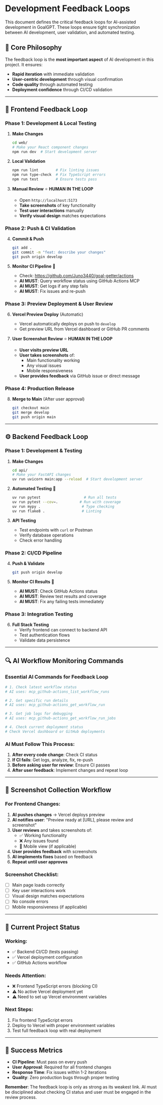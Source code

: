 # Development Feedback Loops

This document defines the critical feedback loops for AI-assisted development in GoalGPT. These loops ensure tight synchronization between AI development, user validation, and automated testing.

## 🔄 **Core Philosophy**

The feedback loop is the **most important aspect** of AI development in this project. It ensures:
- **Rapid iteration** with immediate validation
- **User-centric development** through visual confirmation
- **Code quality** through automated testing
- **Deployment confidence** through CI/CD validation

---

## 🎨 **Frontend Feedback Loop**

### **Phase 1: Development & Local Testing**

1. **Make Changes**
   ```bash
   cd web/
   # Make your React component changes
   npm run dev  # Start development server
   ```

2. **Local Validation**
   ```bash
   npm run lint        # Fix linting issues
   npm run type-check  # Fix TypeScript errors
   npm run test        # Ensure tests pass
   ```

3. **Manual Review** ⭐ **HUMAN IN THE LOOP**
   - Open `http://localhost:5173`
   - **Take screenshots** of key functionality
   - **Test user interactions** manually
   - **Verify visual design** matches expectations

### **Phase 2: Push & CI Validation**

4. **Commit & Push**
   ```bash
   git add .
   git commit -m "feat: describe your changes"
   git push origin develop
   ```

5. **Monitor CI Pipeline** 🤖
   - Check: https://github.com/Juno3440/goal-getter/actions
   - **AI MUST**: Query workflow status using GitHub Actions MCP
   - **AI MUST**: Get logs if any step fails
   - **AI MUST**: Fix issues and re-push

### **Phase 3: Preview Deployment & User Review**

6. **Vercel Preview Deploy** (Automatic)
   - Vercel automatically deploys on push to `develop`
   - Get preview URL from Vercel dashboard or GitHub PR comments

7. **User Screenshot Review** ⭐ **HUMAN IN THE LOOP**
   - **User visits preview URL**
   - **User takes screenshots** of:
     - Main functionality working
     - Any visual issues
     - Mobile responsiveness
   - **User provides feedback** via GitHub issue or direct message

### **Phase 4: Production Release**

8. **Merge to Main** (After user approval)
   ```bash
   git checkout main
   git merge develop
   git push origin main
   ```

---

## ⚙️ **Backend Feedback Loop**

### **Phase 1: Development & Testing**

1. **Make Changes**
   ```bash
   cd api/
   # Make your FastAPI changes
   uv run uvicorn main:app --reload  # Start development server
   ```

2. **Automated Testing** 🤖
   ```bash
   uv run pytest                    # Run all tests
   uv run pytest --cov=.          # Run with coverage
   uv run mypy .                   # Type checking
   uv run flake8 .                 # Linting
   ```

3. **API Testing**
   - Test endpoints with `curl` or Postman
   - Verify database operations
   - Check error handling

### **Phase 2: CI/CD Pipeline**

4. **Push & Validate**
   ```bash
   git push origin develop
   ```

5. **Monitor CI Results** 🤖
   - **AI MUST**: Check GitHub Actions status
   - **AI MUST**: Review test results and coverage
   - **AI MUST**: Fix any failing tests immediately

### **Phase 3: Integration Testing**

6. **Full Stack Testing**
   - Verify frontend can connect to backend API
   - Test authentication flows
   - Validate data persistence

---

## 🔍 **AI Workflow Monitoring Commands**

### **Essential AI Commands for Feedback Loop**

```bash
# 1. Check latest workflow status
# AI uses: mcp_github-actions_list_workflow_runs

# 2. Get specific run details  
# AI uses: mcp_github-actions_get_workflow_run

# 3. Get job logs for debugging
# AI uses: mcp_github-actions_get_workflow_run_jobs

# 4. Check current deployment status
# Check Vercel dashboard or GitHub deployments
```

### **AI Must Follow This Process:**

1. **After every code change**: Check CI status
2. **If CI fails**: Get logs, analyze, fix, re-push
3. **Before asking user for review**: Ensure CI passes
4. **After user feedback**: Implement changes and repeat loop

---

## 📸 **Screenshot Collection Workflow**

### **For Frontend Changes:**

1. **AI pushes changes** → Vercel deploys preview
2. **AI notifies user**: "Preview ready at [URL], please review and screenshot"
3. **User reviews** and takes screenshots of:
   - ✅ Working functionality
   - ❌ Any issues found
   - 📱 Mobile view (if applicable)
4. **User provides feedback** with screenshots
5. **AI implements fixes** based on feedback
6. **Repeat until user approves**

### **Screenshot Checklist:**
- [ ] Main page loads correctly
- [ ] Key user interactions work
- [ ] Visual design matches expectations  
- [ ] No console errors
- [ ] Mobile responsiveness (if applicable)

---

## 🚀 **Current Project Status**

### **Working:**
- ✅ Backend CI/CD (tests passing)
- ✅ Vercel deployment configuration
- ✅ GitHub Actions workflow

### **Needs Attention:**
- ❌ Frontend TypeScript errors (blocking CI)
- ⚠️ No active Vercel deployment yet
- ⚠️ Need to set up Vercel environment variables

### **Next Steps:**
1. Fix frontend TypeScript errors
2. Deploy to Vercel with proper environment variables
3. Test full feedback loop with real deployment

---

## 🎯 **Success Metrics**

- **CI Pipeline**: Must pass on every push
- **User Approval**: Required for all frontend changes
- **Response Time**: Fix issues within 1-2 iterations
- **Quality**: Zero production bugs through proper testing

**Remember**: The feedback loop is only as strong as its weakest link. AI must be disciplined about checking CI status and user must be engaged in the review process. 